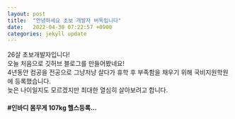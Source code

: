 ```yaml
---
layout: post
title:  "안녕하세요 초보 개발자 버독입니다"
date:   2022-04-30 07:22:57 +0900
categories: jekyll update
---
```


26살 초보개발자입니다! <br>
오늘 처음으로 깃허브 블로그를 만들어봤네요!<br>
4년동안 컴공을 전공으로 그냥저냥 살다가 휴학 후 부족함을 채우기 위해 국비지원학원에 등록했습니다.
<br>
늦은 나이일지도 모르겠지만 최대한 열심히 살아보려고 합니다.
<br>
#### #인바디 몸무게 107kg 헬스등록...







[jekyll-docs]: https://jekyllrb.com/docs/home
[jekyll-gh]:   https://github.com/jekyll/jekyll
[jekyll-talk]: https://talk.jekyllrb.com/
